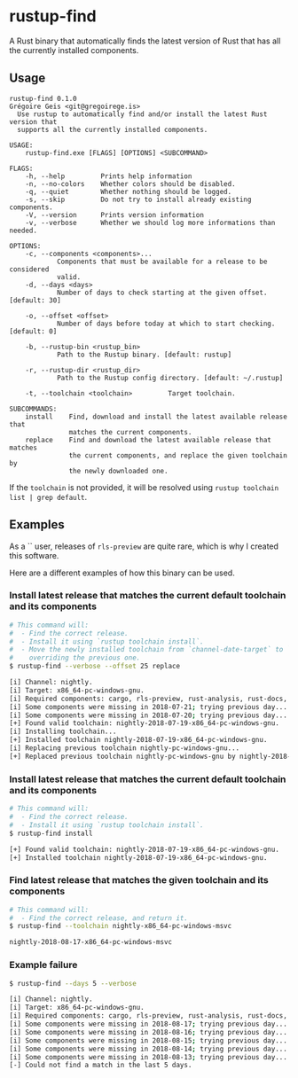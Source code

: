 rustup-find
===========

A Rust binary that automatically finds the latest version of Rust that has all
the currently installed components.

## Usage
```
rustup-find 0.1.0
Grégoire Geis <git@gregoirege.is>
  Use rustup to automatically find and/or install the latest Rust version that
  supports all the currently installed components.

USAGE:
    rustup-find.exe [FLAGS] [OPTIONS] <SUBCOMMAND>

FLAGS:
    -h, --help         Prints help information
    -n, --no-colors    Whether colors should be disabled.
    -q, --quiet        Whether nothing should be logged.
    -s, --skip         Do not try to install already existing components.
    -V, --version      Prints version information
    -v, --verbose      Whether we should log more informations than needed.

OPTIONS:
    -c, --components <components>...
            Components that must be available for a release to be considered
            valid.
    -d, --days <days>
            Number of days to check starting at the given offset. [default: 30]

    -o, --offset <offset>
            Number of days before today at which to start checking. [default: 0]

    -b, --rustup-bin <rustup_bin>
            Path to the Rustup binary. [default: rustup]

    -r, --rustup-dir <rustup_dir>
            Path to the Rustup config directory. [default: ~/.rustup]

    -t, --toolchain <toolchain>         Target toolchain.

SUBCOMMANDS:
    install    Find, download and install the latest available release that
               matches the current components.
    replace    Find and download the latest available release that matches
               the current components, and replace the given toolchain by
               the newly downloaded one.
```

If the `toolchain` is not provided, it will be resolved using `rustup toolchain list | grep default`.

## Examples

As a `` user, releases of `rls-preview` are quite rare, which is why I created this software.

Here are a different examples of how this binary can be used.


### Install latest release that matches the current default toolchain and its components
```bash
# This command will:
#  - Find the correct release.
#  - Install it using `rustup toolchain install`.
#  - Move the newly installed toolchain from `channel-date-target` to `channel-target`,
#    overriding the previous one.
$ rustup-find --verbose --offset 25 replace

[i] Channel: nightly.
[i] Target: x86_64-pc-windows-gnu.
[i] Required components: cargo, rls-preview, rust-analysis, rust-docs, rust-mingw, rust-std, rustc.
[i] Some components were missing in 2018-07-21; trying previous day...
[i] Some components were missing in 2018-07-20; trying previous day...
[+] Found valid toolchain: nightly-2018-07-19-x86_64-pc-windows-gnu.
[i] Installing toolchain...
[+] Installed toolchain nightly-2018-07-19-x86_64-pc-windows-gnu.
[i] Replacing previous toolchain nightly-pc-windows-gnu...
[+] Replaced previous toolchain nightly-pc-windows-gnu by nightly-2018-07-19-x86_64-pc-windows-gnu.
```

### Install latest release that matches the current default toolchain and its components
```bash
# This command will:
#  - Find the correct release.
#  - Install it using `rustup toolchain install`.
$ rustup-find install

[+] Found valid toolchain: nightly-2018-07-19-x86_64-pc-windows-gnu.
[+] Installed toolchain nightly-2018-07-19-x86_64-pc-windows-gnu.
```

### Find latest release that matches the given toolchain and its components
```bash
# This command will:
#  - Find the correct release, and return it.
$ rustup-find --toolchain nightly-x86_64-pc-windows-msvc

nightly-2018-08-17-x86_64-pc-windows-msvc
```

### Example failure
```bash
$ rustup-find --days 5 --verbose

[i] Channel: nightly.
[i] Target: x86_64-pc-windows-gnu.
[i] Required components: cargo, rls-preview, rust-analysis, rust-docs, rust-mingw, rust-std, rustc.
[i] Some components were missing in 2018-08-17; trying previous day...
[i] Some components were missing in 2018-08-16; trying previous day...
[i] Some components were missing in 2018-08-15; trying previous day...
[i] Some components were missing in 2018-08-14; trying previous day...
[i] Some components were missing in 2018-08-13; trying previous day...
[-] Could not find a match in the last 5 days.
```
